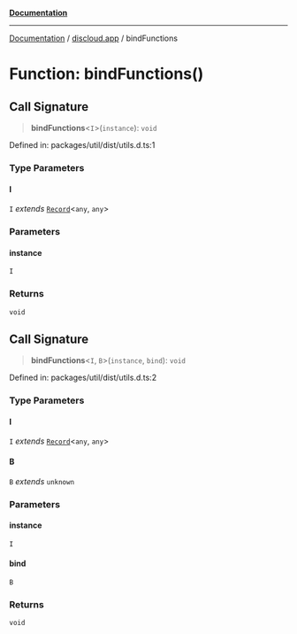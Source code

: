 [**Documentation**](../../README.md)

***

[Documentation](../../packages.md) / [discloud.app](../README.md) / bindFunctions

# Function: bindFunctions()

## Call Signature

> **bindFunctions**\<`I`\>(`instance`): `void`

Defined in: packages/util/dist/utils.d.ts:1

### Type Parameters

#### I

`I` *extends* [`Record`](https://www.typescriptlang.org/docs/handbook/utility-types.html#recordkeys-type)\<`any`, `any`\>

### Parameters

#### instance

`I`

### Returns

`void`

## Call Signature

> **bindFunctions**\<`I`, `B`\>(`instance`, `bind`): `void`

Defined in: packages/util/dist/utils.d.ts:2

### Type Parameters

#### I

`I` *extends* [`Record`](https://www.typescriptlang.org/docs/handbook/utility-types.html#recordkeys-type)\<`any`, `any`\>

#### B

`B` *extends* `unknown`

### Parameters

#### instance

`I`

#### bind

`B`

### Returns

`void`
